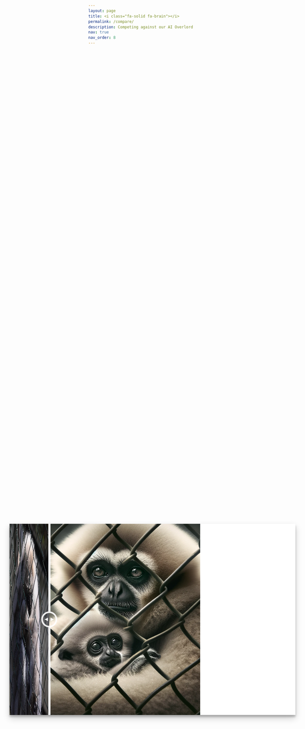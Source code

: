 ```yaml
---
layout: page
title: <i class="fa-solid fa-brain"></i>
permalink: /compare/
description: Competing against our AI Overlord
nav: true
nav_order: 8
---
```

<script  type="text/javascript">
// I hope this over-commenting helps. Let's do this!
// Let's use the 'active' variable to let us know when we're using it
let active = false;

// First we'll have to set up our event listeners
// We want to watch for clicks on our scroller
document.querySelector('.scroller').addEventListener('mousedown',function(){
  active = true;
  // Add our scrolling class so the scroller has full opacity while active
  document.querySelector('.scroller').classList.add('scrolling');
});
// We also want to watch the body for changes to the state,
// like moving around and releasing the click
// so let's set up our event listeners
document.body.addEventListener('mouseup',function(){
  active = false;
  document.querySelector('.scroller').classList.remove('scrolling');
});
document.body.addEventListener('mouseleave',function(){
  active = false;
  document.querySelector('.scroller').classList.remove('scrolling');
});

// Let's figure out where their mouse is at
document.body.addEventListener('mousemove',function(e){
  if (!active) return;
  // Their mouse is here...
  let x = e.pageX;
  // but we want it relative to our wrapper
  x -= document.querySelector('.wrapper').getBoundingClientRect().left;
  // Okay let's change our state
  scrollIt(x);
});

// Let's use this function
function scrollIt(x){
    let transform = Math.max(0,(Math.min(x,document.querySelector('.wrapper').offsetWidth)));
    document.querySelector('.after').style.width = transform+"px";
    document.querySelector('.scroller').style.left = transform-25+"px";
}

// Let's set our opening state based off the width, 
// we want to show a bit of both images so the user can see what's going on
scrollIt(150);

// And finally let's repeat the process for touch events
// first our middle scroller...
document.querySelector('.scroller').addEventListener('touchstart',function(){
  active = true;
  document.querySelector('.scroller').classList.add('scrolling');
});
document.body.addEventListener('touchend',function(){
  active = false;
  document.querySelector('.scroller').classList.remove('scrolling');
});
document.body.addEventListener('touchcancel',function(){
  active = false;
  document.querySelector('.scroller').classList.remove('scrolling');
});
</script>


<style>
    #page{
  width:100%;
  height:100%;
  position:absolute;
}

/* Our normalize css */
*{
  margin:0;
  box-sizing: border-box;
}

/* Our wrapper */
.wrapper{
  width: 900px;
  height: 600px;
  position: absolute;
  left:50%;
  top:50%;
  transform:translate3d(-50%,-50%,0);
  overflow:hidden;
  box-shadow: 0 10px 20px rgba(0,0,0,0.19), 0 6px 6px rgba(0,0,0,0.23);
}

/* Our image information */
.before,
.after {
  width:100%;
  height:100%;
  background-repeat:no-repeat;
  background-color: white;
  background-size: cover;
  background-position: center;
  position: absolute;
  top:0;
  left:0;
  pointer-events:none;
  overflow: hidden;
}

.content-image{
  height:100%;
}

.after{
  width:125px;
}

.scroller{
  width: 50px;
  height:50px;
  position: absolute;
  left:100px;
  top:50%;
  transform:translateY(-50%);
  border-radius:50%;
  background-color: transparent;
  opacity:0.9;
  pointer-events:auto;
  cursor: pointer;
}

.scroller:hover{
  opacity:1;
}

.scrolling{
  pointer-events:none;
  opacity:1;
  // z-index: 1;
}

.scroller__thumb{
  width:100%;
  height:100%;
  padding:5px;
}

.scroller:before,
.scroller:after{
  content:" ";
  display: block;
  width: 7px;
  height: 9999px;
  position: absolute;
  left: 50%;
  margin-left: -3.5px;
  z-index: 30;
  transition:0.1s;
}
.scroller:before{
  top:100%;
}
.scroller:after{
  bottom:100%;
}

/* If you want to cahnge the colors, make sure you change the fill in the svgs to match */
.scroller{
  border: 5px solid #fff;
}
.scroller:before,
.scroller:after{
  background: #fff;
}
</style>

<div class="wrapper">
  <div class="before">
    <img class="content-image" src="/assets/img/left/L1.png" draggable="false"/>   </div>
  <div class="after">
    <img class="content-image" src="/assets/img/right/R1.png" draggable="false"/>
  </div>
  <div class="scroller">
    <svg class="scroller__thumb" xmlns="http://www.w3.org/2000/svg" width="100" height="100" viewBox="0 0 100 100"><polygon points="0 50 37 68 37 32 0 50" style="fill:#fff"/><polygon points="100 50 64 32 64 68 100 50" style="fill:#fff"/></svg>
  </div>
</div>
